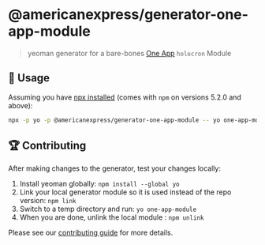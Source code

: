# @americanexpress/generator-one-app-module

> yeoman generator for a bare-bones [One App](https://github.com/americanexpress/one-app#modules) `holocron` Module

## 🤹‍ Usage

Assuming you have [npx installed](https://medium.com/@maybekatz/introducing-npx-an-npm-package-runner-55f7d4bd282b) (comes with `npm` on versions 5.2.0 and above):

```bash
npx -p yo -p @americanexpress/generator-one-app-module -- yo one-app-module
```

## 🏆 Contributing

After making changes to the generator, test your changes locally:
1. Install yeoman globally: `npm install --global yo`
2. Link your local generator module so it is used instead of the repo version: `npm link`
3. Switch to a temp directory and run: `yo one-app-module`
4. When you are done, unlink the local module : `npm unlink`

Please see our [contributing guide](../../CONTRIBUTING.md) for more details.